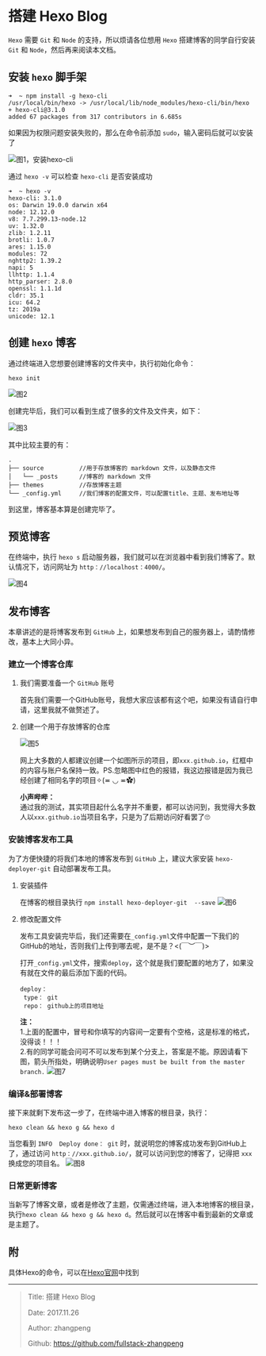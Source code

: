 # 搭建 Hexo Blog

`Hexo` 需要 `Git` 和 `Node` 的支持，所以烦请各位想用 `Hexo` 搭建博客的同学自行安装 `Git` 和 `Node`，然后再来阅读本文档。

## 安装 `hexo` 脚手架

```shell
➜  ~ npm install -g hexo-cli
/usr/local/bin/hexo -> /usr/local/lib/node_modules/hexo-cli/bin/hexo
+ hexo-cli@3.1.0
added 67 packages from 317 contributors in 6.685s
```

如果因为权限问题安装失败的，那么在命令前添加 `sudo`，输入密码后就可以安装了

![图1，安装hexo-cli](http://img.zhangpeng.site/20200312/1.png)

通过 `hexo -v` 可以检查 `hexo-cli` 是否安装成功

```shell
➜  ~ hexo -v
hexo-cli: 3.1.0
os: Darwin 19.0.0 darwin x64
node: 12.12.0
v8: 7.7.299.13-node.12
uv: 1.32.0
zlib: 1.2.11
brotli: 1.0.7
ares: 1.15.0
modules: 72
nghttp2: 1.39.2
napi: 5
llhttp: 1.1.4
http_parser: 2.8.0
openssl: 1.1.1d
cldr: 35.1
icu: 64.2
tz: 2019a
unicode: 12.1
```

## 创建 `hexo` 博客

通过终端进入您想要创建博客的文件夹中，执行初始化命令：

```shell
hexo init
```

![图2](http://upload-images.jianshu.io/upload_images/4835393-2cd6f8b943d98c79.png?imageMogr2/auto-orient/strip%7CimageView2/2/w/1240)

创建完毕后，我们可以看到生成了很多的文件及文件夹，如下：

![图3](http://upload-images.jianshu.io/upload_images/4835393-4c4b1e4c368e13e9.png?imageMogr2/auto-orient/strip%7CimageView2/2/w/1240)

其中比较主要的有：

```
.
├── source          //用于存放博客的 markdown 文件，以及静态文件
│   └── _posts      //博客的 markdown 文件
├── themes          //存放博客主题
└── _config.yml     //我们博客的配置文件，可以配置title、主题、发布地址等
```

到这里，博客基本算是创建完毕了。

## 预览博客

在终端中，执行 `hexo s` 启动服务器，我们就可以在浏览器中看到我们博客了。默认情况下，访问网址为 `http：//localhost：4000/`。

![图4](http://upload-images.jianshu.io/upload_images/4835393-e1992f6390e57560.png?imageMogr2/auto-orient/strip%7CimageView2/2/w/1240)

## 发布博客

本章讲述的是将博客发布到 `GitHub` 上，如果想发布到自己的服务器上，请酌情修改，基本上大同小异。

### 建立一个博客仓库

1. 我们需要准备一个 `GitHub` 账号

   首先我们需要一个GitHub账号，我想大家应该都有这个吧，如果没有请自行申请，这里我就不做赘述了。

2. 创建一个用于存放博客的仓库

   ![图5](http://upload-images.jianshu.io/upload_images/4835393-4dd280b5768563f6.png?imageMogr2/auto-orient/strip%7CimageView2/2/w/1240)

   网上大多数的人都建议创建一个如图所示的项目，即`xxx.github.io`，红框中的内容与账户名保持一致。PS.忽略图中红色的报错，我这边报错是因为我已经创建了相同名字的项目✧(≖ ◡ ≖✿)

   **小声哔哔：**  
   通过我的测试，其实项目起什么名字并不重要，都可以访问到，我觉得大多数人以`xxx.github.io`当项目名字，只是为了后期访问好看罢了🙄

### 安装博客发布工具

为了方便快捷的将我们本地的博客发布到 `GitHub` 上，建议大家安装 `hexo-deployer-git` 自动部署发布工具。

1. 安装插件

   在博客的根目录执行 `npm install hexo-deployer-git  --save`
    ![图6](http://upload-images.jianshu.io/upload_images/4835393-52f49c492c5555e7.png?imageMogr2/auto-orient/strip%7CimageView2/2/w/1240)

2. 修改配置文件

   发布工具安装完毕后，我们还需要在`_config.yml`文件中配置一下我们的GitHub的地址，否则我们上传到哪去呢，是不是？<(￣︶￣)>

   打开`_config.yml`文件，搜索`deploy`，这个就是我们要配置的地方了，如果没有就在文件的最后添加下面的代码。

   ```
   deploy： 
    type： git
    repo： github上的项目地址
   ```

    **注：**  
    1.上面的配置中，冒号和你填写的内容间一定要有个空格，这是标准的格式，没得谈！！！  
    2.有的同学可能会问可不可以发布到某个分支上，答案是不能。原因请看下图，箭头所指处，明确说明`User pages must be built from the master branch.`
    ![图7](http://upload-images.jianshu.io/upload_images/4835393-3e6eb71e1755e0e8.png?imageMogr2/auto-orient/strip%7CimageView2/2/w/1240)

### 编译&部署博客

接下来就剩下发布这一步了，在终端中进入博客的根目录，执行：

```
hexo clean && hexo g && hexo d
```

当您看到 `INFO  Deploy done： git` 时，就说明您的博客成功发布到GitHub上了，通过访问 `http：//xxx.github.io/`，就可以访问到您的博客了，记得把 `xxx` 换成您的项目名。
![图8](http://upload-images.jianshu.io/upload_images/4835393-f32a75d0428044db.png?imageMogr2/auto-orient/strip%7CimageView2/2/w/1240)

### 日常更新博客

当新写了博客文章，或者是修改了主题，仅需通过终端，进入本地博客的根目录，执行`hexo clean && hexo g && hexo d`。然后就可以在博客中看到最新的文章或是主题了。

## 附

具体Hexo的命令，可以在[Hexo官网](https：//hexo.io/zh-cn/docs/)中找到

---

> Title: 搭建 Hexo Blog
>
> Date: 2017.11.26
>
> Author: zhangpeng
>
> Github: <https://github.com/fullstack-zhangpeng>
